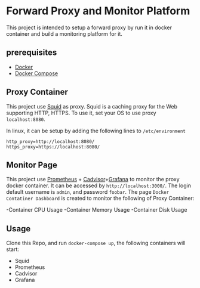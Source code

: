 # Forward Proxy and Monitor Platform 
This project is intended to setup a forward proxy by run it in docker container and build a monitoring platform for it. 


## prerequisites
- [Docker](https://docs.docker.com/install/#cloud)
- [Docker Compose](https://docs.docker.com/compose/install/)

## Proxy Container
This project use [Squid](http://www.squid-cache.org/) as proxy. Squid is a caching proxy for the Web supporting HTTP, HTTPS. To use it, set your OS to use proxy `localhost:8080`. 

In linux, it can be setup by adding the following lines to `/etc/environment`

```
http_proxy=http://localhost:8080/
https_proxy=https://localhost:8080/
```
## Monitor Page 
This project use [Prometheus](https://prometheus.io/) + [Cadvisor](https://github.com/google/cadvisor)+[Grafana](https://grafana.com/) to monitor the proxy docker container. It can be accessed by `http://localhost:3000/`. The login default username is `admin`, and password `foobar`.
The page `Docker Contatiner Dashboard` is created to monitor the following of Proxy Container:

-Container CPU Usage
-Container Memory Usage
-Container Disk Usage

## Usage
Clone this Repo, and run `docker-compose up`, the following containers will start:

- Squid 
- Prometheus
- Cadvisor 
- Grafana 



